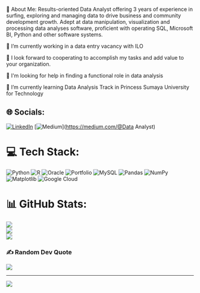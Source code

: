  💫 About Me:
 Results-oriented Data Analyst offering 3 years of experience in surfing, exploring and managing data 
 to drive business and community development growth. Adept at data manipulation, visualization and 
 processing data analyses software, proficient with operating SQL, Microsoft BI, Python and other 
 software systems.

🔭 I’m currently working in a data entry vacancy with ILO

👯 I look forward to cooperating to accomplish my tasks and add value to your organization.

🤝 I'm looking for help in finding a functional role in data analysis

🌱 I’m currently learning Data Analysis Track in Princess Sumaya University for Technology





## 🌐 Socials:
[![LinkedIn](https://img.shields.io/badge/LinkedIn-%230077B5.svg?logo=linkedin&logoColor=white)](https://linkedin.com/in/www.linkedin.com/in/fayizaltawafshih) [![Medium](https://img.shields.io/badge/Medium-12100E?logo=medium&logoColor=white)](https://medium.com/@Data Analyst) 

# 💻 Tech Stack:
![Python](https://img.shields.io/badge/python-3670A0?style=for-the-badge&logo=python&logoColor=ffdd54) ![R](https://img.shields.io/badge/r-%23276DC3.svg?style=for-the-badge&logo=r&logoColor=white) ![Oracle](https://img.shields.io/badge/Oracle-F80000?style=for-the-badge&logo=oracle&logoColor=white) ![Portfolio](https://img.shields.io/badge/Portfolio-%23000000.svg?style=for-the-badge&logo=firefox&logoColor=#FF7139) ![MySQL](https://img.shields.io/badge/mysql-4479A1.svg?style=for-the-badge&logo=mysql&logoColor=white) ![Pandas](https://img.shields.io/badge/pandas-%23150458.svg?style=for-the-badge&logo=pandas&logoColor=white) ![NumPy](https://img.shields.io/badge/numpy-%23013243.svg?style=for-the-badge&logo=numpy&logoColor=white) ![Matplotlib](https://img.shields.io/badge/Matplotlib-%23ffffff.svg?style=for-the-badge&logo=Matplotlib&logoColor=black) ![Google Cloud](https://img.shields.io/badge/GoogleCloud-%234285F4.svg?style=for-the-badge&logo=google-cloud&logoColor=white)
# 📊 GitHub Stats:
![](https://github-readme-stats.vercel.app/api?username=FayezAltawafshih&theme=swift&hide_border=false&include_all_commits=true&count_private=false)<br/>
![](https://github-readme-streak-stats.herokuapp.com/?user=FayezAltawafshih&theme=swift&hide_border=false)<br/>
![](https://github-readme-stats.vercel.app/api/top-langs/?username=FayezAltawafshih&theme=swift&hide_border=false&include_all_commits=true&count_private=false&layout=compact)

### ✍️ Random Dev Quote
![](https://quotes-github-readme.vercel.app/api?type=horizontal&theme=dark)

---
[![](https://visitcount.itsvg.in/api?id=FayezAltawafshih&icon=0&color=1)](https://visitcount.itsvg.in)

<!-- Proudly created with GPRM ( https://gprm.itsvg.in ) -->
